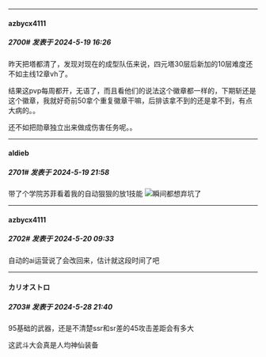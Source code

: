 ﻿
*****

####  azbycx4111  
##### 2700#       发表于 2024-5-19 16:26

昨天把塔都清了，发现对现在的成型队伍来说，四元塔30层后新加的10层难度还不如主线12章vh了。

结果这pvp每周都开，无语了，而且看他们的说法这个徽章都一样的，下期斩还是这个徽章，我就好奇前50拿个重复徽章干嘛，后排该拿不到的还是拿不到，有点大病的。。

还不如把勋章独立出来做成伤害任务呢。。

*****

####  aldieb  
##### 2701#       发表于 2024-5-19 21:58

带了个学院苏菲看着我的自动狠狠的放1技能 <img src="https://static.saraba1st.com/image/smiley/face2017/004.gif" referrerpolicy="no-referrer">瞬间都想弃坑了

*****

####  azbycx4111  
##### 2702#       发表于 2024-5-20 09:33

自动的ai运营说了会改回来，估计就这段时间了吧

*****

####  カリオストロ  
##### 2703#       发表于 2024-5-28 21:40

95基础的武器，还是不清楚ssr和sr差的45攻击差距会有多大

这武斗大会真是人均神仙装备

